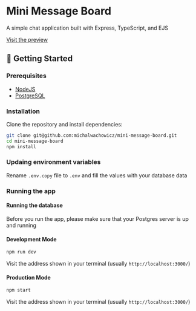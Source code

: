# Mini Message Board

A simple chat application built with Express, TypeScript, and EJS

[Visit the preview](https://mini-message-board-qwqf.onrender.com)

## 🚀 Getting Started

### Prerequisites

- [NodeJS](https://nodejs.org/en)
- [PostgreSQL](https://www.postgresql.org/)

### Installation

Clone the repository and install dependencies:

```bash
git clone git@github.com:michalwachowicz/mini-message-board.git
cd mini-message-board
npm install
```

### Updaing environment variables

Rename `.env.copy` file to `.env` and fill the values with your database data

### Running the app

#### Running the database

Before you run the app, please make sure that your Postgres server is up and running

#### Development Mode

```bash
npm run dev
```

Visit the address shown in your terminal (usually `http://localhost:3000/`)

#### Production Mode

```bash
npm start
```

Visit the address shown in your terminal (usually `http://localhost:3000/`)
